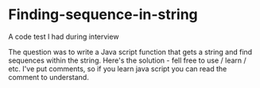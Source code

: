 # Finding-sequence-in-string
A code test I had during interview

The question was to write a Java script function that gets a string and find sequences within the string. 
Here's the solution - fell free to use / learn / etc. I've put comments, so if you learn java script you can read the comment to understand. 

